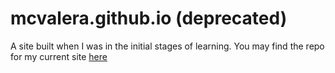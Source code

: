 # mcvalera.github.io (deprecated)

A site built when I was in the initial stages of learning. You may find the repo for my current site [here](https://github.com/mcvalera/mcvalera.github.io)
